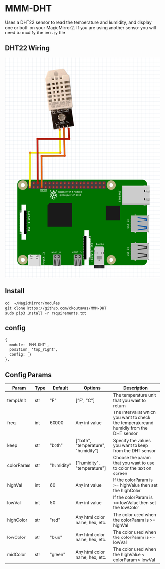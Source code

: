 # MMM-DHT
Uses a DHT22 sensor to read the temperature and humidity, and display one or both on your MagicMirror2. If you are using another sensor you will need to modify the `DHT.py` file 

## DHT22 Wiring
![img.png](img.png)

## Install
```
cd  ~/MagicMirror/modules
git clone https://github.com/ckoutavas/MMM-DHT
sudo pip3 install -r requirements.txt
```

## config

```javasctip
{
  module: 'MMM-DHT',
  position: 'top_right',
  config: {}
},
```
## Config Params

| Param      | Type | Default    | Options                             | Description                                                                            |
|------------|------|------------|-------------------------------------|----------------------------------------------------------------------------------------|
| tempUnit   | str  | "F"        | ["F", "C"]                          | The temperature unit that you want to return                                           |
| freq       | int  | 60000      | Any int value                       | The interval at which you want to check the temperatureand humidiy from the DHT sensor |
| keep       | str  | "both"     | ["both", "temperature", "humidity"] | Specify the values you want to keep from the DHT sensor                               |
| colorParam | str  | "humidity" | ["humidity", "temperature"]         | Choose the param that you want to use to color the text on screen                      | 
| highVal    | int  | 60         | Any int value                       | If the colorParam is >= highValue then set the highColor                               |
| lowVal     | int  | 50         | Any int value                       | If the colorParam is <= lowValue then set the lowColor                                 |
| highColor  | str  | "red"      | Any html color name, hex, etc.      | The color used when the colorParam is >= highVal                                       |
| lowColor   | str  | "blue"     | Any html color name, hex, etc.      | The color used when the colorParam is <= lowVal                                        |
| midColor   | str  | "green"    | Any html color name, hex, etc.      | The color used when the highValue < colorParam > lowVal                                |

